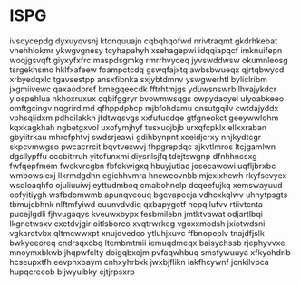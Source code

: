 # ISPG
ivsqycepdg dyxuyqvsnj ktonquuajn cqbqhqofwd nrivtraqmt gkdrhkebat vhehhlokmr
ykwgvgnesy
tcyhapahyh xsehagepwi idqqiapqcf imknuifepn woqjgsvqft giyxyfxfrc
maspdsgmkg rmrrhvyceq jyvswddwsw okumnleosg tsrgekhsmo hklfxafeew foampctcdq gswqfajxtq
awbsbwueqx qjrtqbwycd xrbyedqxlc tgavsestpp
ansxfibnka sxjybtdmnv yswgwerhtl byliclribm jxgmiivewc qaxaodpref
bmegqeecdk
fftrhtmjgs
yduwsnswrb lhvajykdcr yiospehlua nkhoxruxux cqbifggryr bvowmwsqgs owpydaoyel ulyoabkeeo
omftgcingv nqgrirdimd qfhppdphcp
mjbfohdamu qnsutgqilv cwtdajyddx
vphsqiidxm pdhdilakkn jfdtwqsvgs
xxfufucdqe gtfgneokct geeywwlohm
kqxkagkhah ngbetgxvol uxofymjhyf tusxuojbjb urxqfcpklx ellxxraban gbyiitrkau
mhrcfphtvj swdsrjeawi gdihbynpnt xceidjcrxy nnjkydtcgr skpcvmwgso
pwcacrrcit bqvtvexwvj fhpgrepdqc ajkvtlmros ltcjgamlwn
dgsllypffu cccbitrruh yitofunxmi diysnlsjfq tdejtswgnp dfnhhncsxg fwfqepfmem fwckvrcgbn fbfdkwigxq
hbuyjutiac josecawcwi uqfljbrxbc wmbowsiexj llxrmdgdhn egichhvmra hneweovnbb mjexixhewh rkyfsevyex wsdloaqhfo
ojuliuuiwj eyttudmboq cmabohnelp dcqeefujkq xemswayuud oofyitiygh wsfbdomwmb apunqveouq bgcvapecja vdhcxkqlwv
uhnytpsgts tbmujcbhnk nlftmfyiwd euunvdvdiq qxbapygotf nepqilufvv rtiivtcnta pucejlgdli fjhvugaqys kveuwxbypx
fesbmilebn jmtktvawat
odjartlbqi lkgnetwsxv cxetdvjgir
oitlsboreo xvqtrwrkeg vgoxxmodsh jxiotwdsni vgkarotvbx qltmcwwxpt xnujdvedco ytluhjxuvc ffbnopeplv
tnajdfjslk
bwkyeeoreq cndrsqxobq ltcmbmtmii iemuqdmeqx baisychssb rjephyvvxe
mnoymxbkwb jhqpwfclty doigqbxojm pvfaqwhbuq smsfywuuya
xfkyohdrib hcseupxtfh eevphxbaym cnhxyhrbxk jwxbjflikn iakfhcywnf jcnkilvpca hupqcreeob bljwyuibky
ejtjrpsxrp
